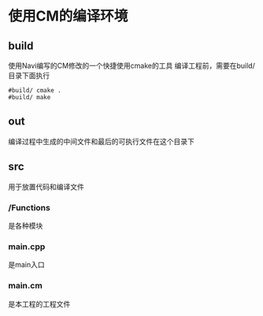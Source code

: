 # 使用CM的编译环境

## build

使用Navi编写的CM修改的一个快捷使用cmake的工具
编译工程前，需要在build/目录下面执行

``` TXT
#build/ cmake .
#build/ make
```

## out

编译过程中生成的中间文件和最后的可执行文件在这个目录下

## src

用于放置代码和编译文件

### /Functions

是各种模块

### main.cpp

是main入口

### main.cm

是本工程的工程文件

